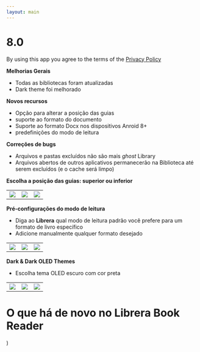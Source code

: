 ```yaml
---
layout: main
---
```


# 8.0

By using this app you agree to the terms of the [Privacy Policy](/wiki/PrivacyPolicy/)

**Melhorias Gerais**

* Todas as bibliotecas foram atualizadas
* Dark theme foi melhorado

**Novos recursos**

* Opção para alterar a posição das guias
* suporte ao formato do documento
* Suporte ao formato Docx nos dispositivos Anroid 8+
* predefinições do modo de leitura

**Correções de bugs**

* Arquivos e pastas excluídos não são mais _ghost_ Library
* Arquivos abertos de outros aplicativos permanecerão na Biblioteca até serem excluídos (e o cache será limpo)

**Escolha a posição das guias: superior ou inferior**

||||
|-|-|-|
|![](2.png)|![](3.png)|![](1.png)|

**Pré-configurações do modo de leitura**

* Diga ao **Librera** qual modo de leitura padrão você prefere para um formato de livro específico
* Adicione manualmente qualquer formato desejado

||||
|-|-|-|
|![](4.png)|![](5.png)|![](6.png)|

**Dark &amp; Dark OLED Themes**

* Escolha tema OLED escuro com cor preta

||||
|-|-|-|
|![](9.png)|![](8.png)|![](7.png)|

# O que há de novo no Librera Book Reader

)
